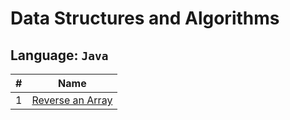 # Data Structures and Algorithms

## Language: `Java`

| #   | Name                                 |
| --- | ------------------------------------ |
| 1   | [Reverse an Array](./array-reverse/) |
